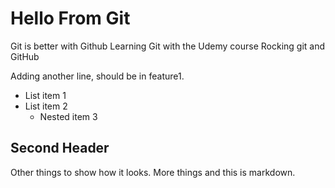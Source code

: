 # Hello From Git
Git is better with Github
Learning Git with the Udemy course Rocking git and GitHub

Adding another line, should be in feature1.

* List item 1
* List item 2
    * Nested item 3

## Second Header
Other things to show how it looks.
More things and this is markdown.